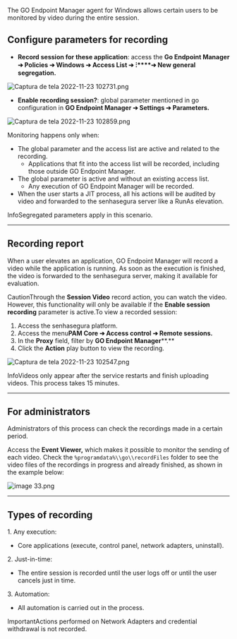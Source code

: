 The GO Endpoint Manager agent for Windows allows certain users to be monitored by video during the entire session.

## Configure parameters for recording

* **Record session for these application**: access the **Go Endpoint Manager ➔ Policies ➔ Windows ➔ Access List ➔** **⁝****➔ New general segregation.**

![Captura de tela 2022-11-23 102731.png](https://cdn.document360.io/5a1d58df-64ce-42a2-8b23-688477d32f33/Images/Documentation/Captura%20de%20tela%202022-11-23%20102731.png)

* **Enable recording session?**: global parameter mentioned in go configuration in **GO Endpoint Manager ➔ Settings ➔ Parameters.**

![Captura de tela 2022-11-23 102859.png](https://cdn.document360.io/5a1d58df-64ce-42a2-8b23-688477d32f33/Images/Documentation/Captura%20de%20tela%202022-11-23%20102859.png)

Monitoring happens only when:

* The global parameter and the access list are active and related to the recording.
	+ Applications that fit into the access list will be recorded, including those outside GO Endpoint Manager.
* The global parameter is active and without an existing access list.
	+ Any execution of GO Endpoint Manager will be recorded.
* When the user starts a JIT process, all his actions will be audited by video and forwarded to the senhasegura server like a RunAs elevation.

InfoSegregated parameters apply in this scenario.



---

## Recording report

When a user elevates an application, GO Endpoint Manager will record a video while the application is running. As soon as the execution is finished, the video is forwarded to the senhasegura server, making it available for evaluation.

CautionThrough the **Session Video** record action, you can watch the video. However, this functionality will only be available if the **Enable session recording** parameter is active.To view a recorded session: 

1. Access the senhasegura platform.
2. Access the menu**PAM Core ➔ Access control ➔ Remote sessions.**
3. In the **Proxy** field, filter by **GO Endpoint Manager****.**
4. Click the **Action** play button to view the recording.

  
![Captura de tela 2022-11-23 102547.png](https://cdn.document360.io/5a1d58df-64ce-42a2-8b23-688477d32f33/Images/Documentation/Captura%20de%20tela%202022-11-23%20102547.png)

InfoVideos only appear after the service restarts and finish uploading videos. This process takes 15 minutes.



---

## For administrators

Administrators of this process can check the recordings made in a certain period.

Access the **Event Viewer,** which makes it possible to monitor the sending of each video. Check the `%programdata%\\go\\recordFiles` folder to see the video files of the recordings in progress and already finished, as shown in the example below:

![image 33.png](https://cdn.document360.io/5a1d58df-64ce-42a2-8b23-688477d32f33/Images/Documentation/image%20%2833%29.png)



---

## Types of recording

1\. Any execution:

* Core applications (execute, control panel, network adapters, uninstall).

2\. Just\-in\-time:

* The entire session is recorded until the user logs off or until the user cancels just in time.

3\. Automation:

* All automation is carried out in the process.

ImportantActions performed on Network Adapters and credential withdrawal is not recorded.  


  


